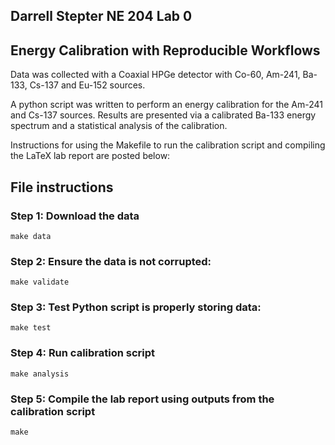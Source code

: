 ## Darrell Stepter  NE 204 Lab 0

## Energy Calibration with Reproducible Workflows

Data was collected with a Coaxial HPGe detector with Co-60,
Am-241, Ba-133, Cs-137 and Eu-152 sources.

A python script was written to perform an energy calibration for the
Am-241 and Cs-137 sources. Results are presented via a calibrated Ba-133 energy
spectrum and a statistical analysis of the calibration.

Instructions for using the Makefile to run the calibration script and
compiling the LaTeX lab report are posted below:

## File instructions

### Step 1: Download the data

```
make data

```
### Step 2: Ensure the data is not corrupted:

```
make validate
```

### Step 3: Test Python script is properly storing data:

```
make test
```

### Step 4: Run calibration script

```
make analysis
```

### Step 5: Compile the lab report using outputs from the calibration script

```
make
```
